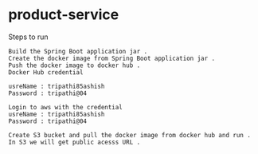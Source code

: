 # product-service 
Steps to run

    Build the Spring Boot application jar . 
    Create the docker image from Spring Boot application jar .
    Push the docker image to docker hub .
    Docker Hub credential 
    
    usreName : tripathi85ashish 
    Password : tripathi@04  
    
    Login to aws with the credential 
    usreName : tripathi85ashish 
    Password : tripathi@04  
    
    Create S3 bucket and pull the docker image from docker hub and run . 
    In S3 we will get public acesss URL .
    
